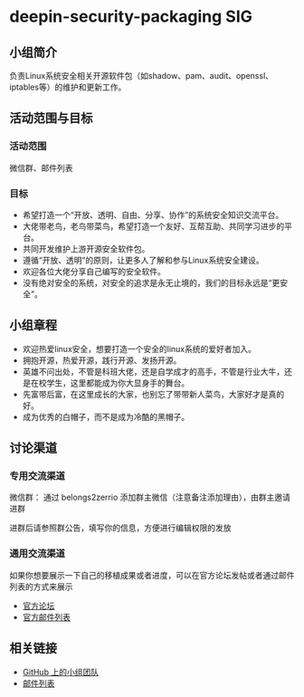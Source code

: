 # deepin-security-packaging SIG

## 小组简介

  负责Linux系统安全相关开源软件包（如shadow、pam、audit、openssl、iptables等）的维护和更新工作。

## 活动范围与目标
### 活动范围
  微信群、邮件列表
### 目标
  * 希望打造一个“开放、透明、自由、分享、协作”的系统安全知识交流平台。
  * 大佬带老鸟，老鸟带菜鸟，希望打造一个友好、互帮互助、共同学习进步的平台。
  * 共同开发维护上游开源安全软件包。
  * 遵循“开放、透明”的原则，让更多人了解和参与Linux系统安全建设。
  * 欢迎各位大佬分享自己编写的安全软件。
  * 没有绝对安全的系统，对安全的追求是永无止境的，我们的目标永远是“更安全”。

## 小组章程
  * 欢迎热爱linux安全，想要打造一个安全的linux系统的爱好者加入。
  * 拥抱开源，热爱开源，践行开源、发扬开源。
  * 英雄不问出处，不管是科班大佬，还是自学成才的高手，不管是行业大牛，还是在校学生，这里都能成为你大显身手的舞台。
  * 先富带后富，在这里成长的大家，也别忘了带带新人菜鸟，大家好才是真的好。
  * 成为优秀的白帽子，而不是成为冷酷的黑帽子。

## 讨论渠道
### 专用交流渠道

微信群： 通过 belongs2zerrio 添加群主微信（注意备注添加理由），由群主邀请进群

进群后请参照群公告，填写你的信息，方便进行编辑权限的发放

### 通用交流渠道

如果你想要展示一下自己的移植成果或者进度，可以在官方论坛发帖或者通过邮件列表的方式来展示

- [官方论坛](https://bbs.deepin.org)
- [官方邮件列表](https://www.freelists.org/archive/deepin-devel)

## 相关链接

- [GitHub 上的小组团队](https://github.com/orgs/deepin-community/teams/sig-deepin-security)
- [邮件列表](https://www.freelists.org/list/deepin-devel )